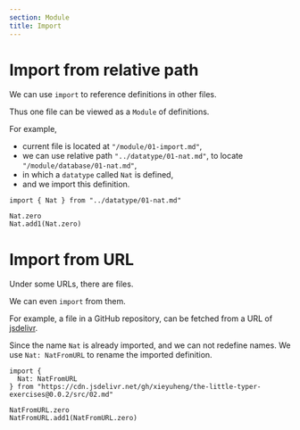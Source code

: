 ```yaml
---
section: Module
title: Import
---
```


# Import from relative path

We can use `import` to reference definitions in other files.

Thus one file can be viewed as a `Module` of definitions.

For example,

- current file is located at `"/module/01-import.md"`,
- we can use relative path `"../datatype/01-nat.md"`,
  to locate `"/module/database/01-nat.md"`,
- in which a `datatype` called `Nat` is defined,
- and we import this definition.

``` cicada
import { Nat } from "../datatype/01-nat.md"

Nat.zero
Nat.add1(Nat.zero)
```

# Import from URL

Under some URLs, there are files.

We can even `import` from them.

For example, a file in a GitHub repository,
can be fetched from a URL of [jsdelivr](https://www.jsdelivr.com).

Since the name `Nat` is already imported, and we can not redefine names.
We use `Nat: NatFromURL` to rename the imported definition.

``` cicada
import {
  Nat: NatFromURL
} from "https://cdn.jsdelivr.net/gh/xieyuheng/the-little-typer-exercises@0.0.2/src/02.md"

NatFromURL.zero
NatFromURL.add1(NatFromURL.zero)
```
